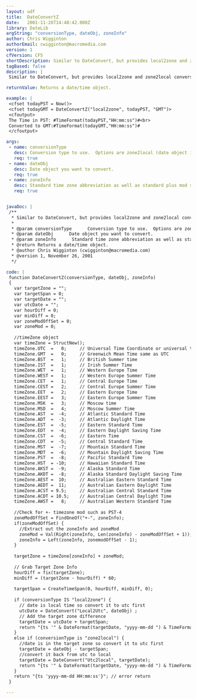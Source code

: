 ```yaml
---
layout: udf
title:  DateConvertZ
date:   2001-11-26T14:48:42.000Z
library: DateLib
argString: "conversionType, dateObj, zoneInfo"
author: Chris Wigginton
authorEmail: cwigginton@macromedia.com
version: 1
cfVersion: CF5
shortDescription: Similar to DateConvert, but provides local2zone and zone2local conversion from one time zone to another.
tagBased: false
description: |
 Similar to DateConvert, but provides local2zone and zone2local conversion from one time zone to another.

returnValue: Returns a date/time object.

example: |
 <cfset todayPST = Now()>
 <cfset todayGMT = DateConvertZ("local2zone", todayPST, "GMT")>
 <cfoutput>
 The Time in PST: #TimeFormat(todayPST,"HH:mm:ss")#<br>
 Converted to GMT:#TimeFormat(todayGMT,"HH:mm:ss")#
 </cfoutput>

args:
 - name: conversionType
   desc: Conversion type to use.  Options are zone2local (date object is from the specified time zone and this will convert it to local time) and local2zone (date object is based on local server time and this will convert it to the specfied time zone.)&#58;  
   req: true
 - name: dateObj
   desc: Date object you want to convert.
   req: true
 - name: zoneInfo
   desc: Standard time zone abbreviation as well as standard plus mod such as PST-8.
   req: true


javaDoc: |
 /**
  * Similar to DateConvert, but provides local2zone and zone2local conversion from one time zone to another.
  * 
  * @param conversionType      Conversion type to use.  Options are zone2local (date object is from the specified time zone and this will convert it to local time) and local2zone (date object is based on local server time and this will convert it to the specfied time zone.):   
  * @param dateObj      Date object you want to convert. 
  * @param zoneInfo      Standard time zone abbreviation as well as standard plus mod such as PST-8. 
  * @return Returns a date/time object. 
  * @author Chris Wigginton (cwigginton@macromedia.com) 
  * @version 1, November 26, 2001 
  */

code: |
 function DateConvertZ(conversionType, dateObj, zoneInfo)
 {
   var targetZone = "";
   var targetSpan = 0;
   var targetDate = "";
   var utcDate = "";
   var hourDiff = 0;
   var minDiff = 0;
   var zoneModOffSet = 0;
   var zoneMod = 0;
     
   //timeZone object
   var timeZone = StructNew();
   timeZone.UTC  =   0;     // Universal Time Coordinate or universal time zone
   timeZone.GMT  =   0;     // Greenwich Mean Time same as UTC
   timeZone.BST  =   1;     // British Summer time
   timeZone.IST  =   1;     // Irish Summer Time
   timeZone.WET  =   1;     // Western Europe Time
   timeZone.WEST =   1;     // Western Europe Summer Time
   timeZone.CET  =   1;     // Central Europe Time
   timeZone.CEST =   2;     // Central Europe Summer Time
   timeZone.EET  =   2;     // Eastern Europe Time
   timeZone.EEST =   3;     // Eastern Europe Summer Time
   timeZone.MSK  =   3;     // Moscow time
   timeZone.MSD  =   4;     // Moscow Summer Time
   timeZone.AST  =  -4;     // Atlantic Standard Time
   timeZone.ADT  =  -3;     // Atlantic Daylight Time
   timeZone.EST  =  -5;     // Eastern Standard Time
   timeZone.EDT  =  -4;     // Eastern Daylight Saving Time
   timeZone.CST  =  -6;     // Eastern Time
   timeZone.CDT  =  -5;     // Central Standard Time
   timeZone.MST  =  -7;     // Mountain Standard Time
   timeZone.MDT  =  -6;     // Mountain Daylight Saving Time
   timeZone.PST  =  -8;     // Pacific Standard Time
   timeZone.HST  = -10;     // Hawaiian Standard Time
   timeZone.AKST =  -9;     // Alaska Standard Time
   timeZone.AKDT =  -8;     // Alaska Standard Daylight Saving Time
   timeZone.AEST =  10;     // Australian Eastern Standard Time
   timeZone.AEDT =  11;     // Australian Eastern Daylight Time
   timeZone.ACST = 9.5;     // Australian Central Standard Time
   timeZone.ACDT = 10.5;    // Australian Central Daylight Time
   timeZone.AWST =   8;     // Australian Western Standard Time
     
   //Check for +- timezone mod such as PST-4
   zoneModOffSet = FindOneOf("+-", zoneInfo);
   if(zoneModOffSet) {
     //Extract out the zoneInfo and zoneMod
     zoneMod = Val(Right(zoneInfo, Len(zoneInfo) - zoneModOffSet + 1));
     zoneInfo = Left(zoneInfo, zonemodOffSet - 1);            
   }
     
   targetZone = timeZone[zoneInfo] + zoneMod;
     
   // Grab Target Zone Info
   hourDiff = fix(targetZone);
   minDiff = (targetZone - hourDiff) * 60; 
     
   targetSpan = CreateTimeSpan(0, hourDiff, minDiff, 0);
 
   if (conversionType IS "local2zone") {
     // date is local time so convert it to utc first
     utcDate = DateConvert("Local2Utc", dateObj) ;
     // Add the target zone difference
     targetDate = utcDate + targetSpan;
     return "{ts '" & DateFormat(targetDate, "yyyy-mm-dd ") & TimeFormat(targetDate, "HH:mm:ss") & "'}";
   }
   else if (conversionType is "zone2local") {
     //date is in the target zone so convert it to utc first
     targetDate = dateObj - targetSpan;
     //convert it back from utc to local
     targetDate = DateConvert("Utc2local", targetDate);    
     return "{ts '" & DateFormat(targetDate, "yyyy-mm-dd ") & TimeFormat(targetDate, "HH:mm:ss") & "'}";
   }
   return "{ts 'yyyy-mm-dd HH:mm:ss'}"; // error return
 }

---
```


